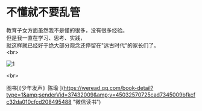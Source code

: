 # 不懂就不要乱管

教育子女方面虽然我不是懂的很多，没有很多经验。  
但是我一直在学习、思考、实践，  
就这样就已经好于绝大部分观念还停留在&#34;远古时代&#34;的家长们了。  
&lt;br&gt;

![1](https://cdn.jsdelivr.net/gh/jinhuaiyao/image-hosting/images/2022-06-13_1.jpeg)

&lt;br&gt;

图书[《少年发声》陈瑜 ](https://weread.qq.com/book-detail?type=1&amp;senderVid=37432009&amp;v=45032570725cad7345009bfkcfc32da010cfcd208495488 &#34;微信读书&#34;)



